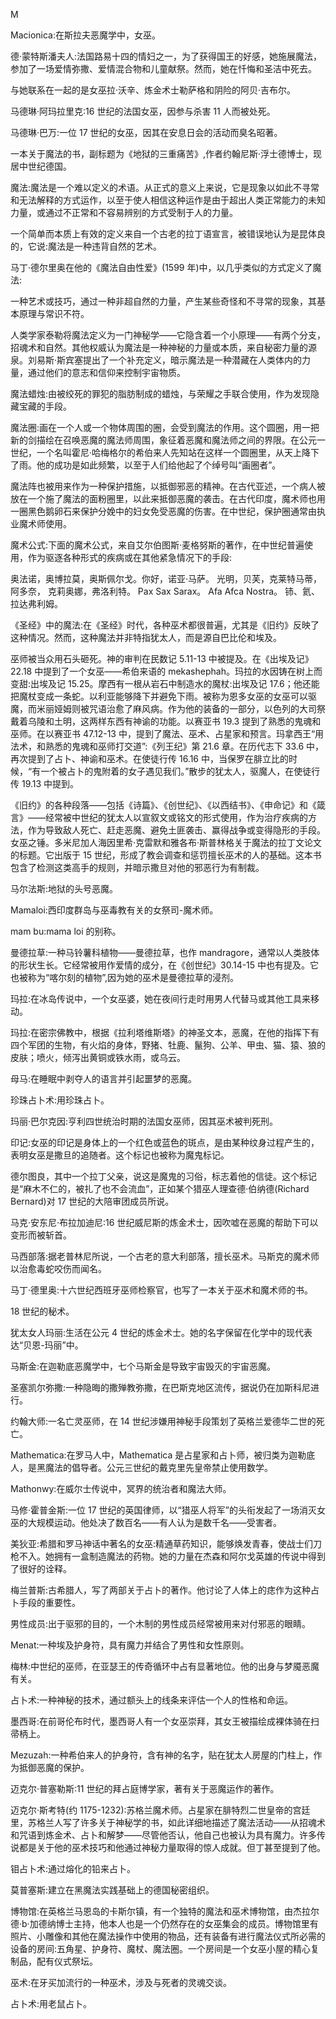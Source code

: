 <title>Dictionary of Magic</title> <link href="e9780806536989_css.css" rel="stylesheet" type="text/css"> 

M

Macionica:在斯拉夫恶魔学中，女巫。

德·蒙特斯潘夫人:法国路易十四的情妇之一，为了获得国王的好感，她施展魔法，参加了一场爱情弥撒、爱情混合物和儿童献祭。然而，她在忏悔和圣洁中死去。

与她联系在一起的是女巫拉·沃辛、炼金术士勒萨格和阴险的阿贝·吉布尔。

马德琳·阿玛拉里克:16 世纪的法国女巫，因参与杀害 11 人而被处死。

马德琳·巴万:一位 17 世纪的女巫，因其在安息日会的活动而臭名昭著。

一本关于魔法的书，副标题为《地狱的三重痛苦》,作者约翰尼斯·浮士德博士，现居中世纪德国。

魔法:魔法是一个难以定义的术语。从正式的意义上来说，它是现象以如此不寻常和无法解释的方式运作，以至于使人相信这种运作是由于超出人类正常能力的未知力量，或通过不正常和不容易辨别的方式受制于人的力量。

一个简单而本质上有效的定义来自一个古老的拉丁语宣言，被错误地认为是昆体良的，它说:魔法是一种违背自然的艺术。

马丁·德尔里奥在他的《魔法自由性爱》(1599 年)中，以几乎类似的方式定义了魔法:

一种艺术或技巧，通过一种非超自然的力量，产生某些奇怪和不寻常的现象，其基本原理与常识不符。

人类学家泰勒将魔法定义为一门神秘学——它隐含着一个小原理——有两个分支，招魂术和自然。其他权威认为魔法是一种神秘的力量或本质，来自秘密力量的源泉。刘易斯·斯宾塞提出了一个补充定义，暗示魔法是一种潜藏在人类体内的力量，通过他们的意志和信仰来控制宇宙物质。

魔法蜡烛:由被绞死的罪犯的脂肪制成的蜡烛，与荣耀之手联合使用，作为发现隐藏宝藏的手段。

魔法圈:画在一个人或一个物体周围的圈，会受到魔法的作用。这个圆圈，用一把新的剑描绘在召唤恶魔的魔法师周围，象征着恶魔和魔法师之间的界限。在公元一世纪，一个名叫霍尼·哈梅格尔的希伯来人先知站在这样一个圆圈里，从天上降下了雨。他的成功是如此频繁，以至于人们给他起了个绰号叫“画圈者”。

魔法阵也被用来作为一种保护措施，以抵御邪恶的精神。在古代亚述，一个病人被放在一个施了魔法的面粉圈里，以此来抵御恶魔的袭击。在古代印度，魔术师也用一圈黑色鹅卵石来保护分娩中的妇女免受恶魔的伤害。在中世纪，保护圈通常由执业魔术师使用。

魔术公式:下面的魔术公式，来自艾尔伯图斯·麦格努斯的著作，在中世纪普遍使用，作为驱逐各种形式的疾病或在其他紧急情况下的手段:

奥法诺，奥博拉莫，奥斯佩尔戈。你好，诺亚·马萨。
光明，贝芙，克莱特马蒂，阿多奈，
克莉奥娜，弗洛利特。
Pax Sax Sarax。
Afa Afca Nostra。
铈、氦、拉达弗利姆。

《圣经》中的魔法:在《圣经》时代，各种巫术都很普遍，尤其是《旧约》反映了这种情况。然而，这种魔法并非特指犹太人，而是源自巴比伦和埃及。

巫师被当众用石头砸死。神的审判在民数记 5.11-13 中被提及。在《出埃及记》22.18 中提到了一个女巫——希伯来语的 mekashephah。玛拉的水因铸在树上而变甜:出埃及记 15.25。摩西有一根从岩石中制造水的魔杖:出埃及记 17.6；他还能把魔杖变成一条蛇。以利亚能够降下并避免下雨。被称为恩多女巫的女巫可以驱魔，而米丽娅姆则被咒语治愈了麻风病。作为他的装备的一部分，以色列的大司祭戴着乌陵和土明，这两样东西有神谕的功能。以赛亚书 19.3 提到了熟悉的鬼魂和巫师。在以赛亚书 47.12-13 中，提到了魔法、巫术、占星家和预言。玛拿西王“用法术，和熟悉的鬼魂和巫师打交道”:《列王纪》第 21.6 章。在历代志下 33.6 中，再次提到了占卜、神谕和巫术。在使徒行传 16.16 中，当保罗在腓立比的时候，“有一个被占卜的鬼附着的女子遇见我们。”散步的犹太人，驱魔人，在使徒行传 19.13 中提到。

《旧约》的各种段落——包括《诗篇》、《创世纪》、《以西结书》、《申命记》和《箴言》——经常被中世纪的犹太人以宣叙文或铭文的形式使用，作为治疗疾病的方法，作为导致敌人死亡、赶走恶魔、避免土匪袭击、赢得战争或变得隐形的手段。女巫之锤。多米尼加人海因里希·克雷默和雅各布·斯普林格关于魔法的拉丁文论文的标题。它出版于 15 世纪，形成了教会调查和惩罚擅长巫术的人的基础。这本书包含了检测这类高手的规则，并暗示撒旦对他的邪恶行为有制裁。

马尔法斯:地狱的头号恶魔。

Mamaloi:西印度群岛与巫毒教有关的女祭司-魔术师。

mam bu:mama loi 的别称。

曼德拉草:一种马铃薯科植物——曼德拉草，也作 mandragore，通常以人类肢体的形状生长。它经常被用作爱情的成分，在《创世纪》30.14-15 中也有提及。它也被称为“喀尔刻的植物”,因为她的巫术是曼德拉草的浸剂。

玛拉:在冰岛传说中，一个女巫婆，她在夜间行走时用男人代替马或其他工具来移动。

玛拉:在密宗佛教中，根据《拉利塔维斯塔》的神圣文本，恶魔，在他的指挥下有四个军团的生物，有火焰的身体，野猪、牡鹿、鬣狗、公羊、甲虫、猫、猿、狼的皮肤；喷火，倾泻出黄铜或铁水雨，或乌云。

母马:在睡眠中剥夺人的语言并引起噩梦的恶魔。

珍珠占卜术:用珍珠占卜。

玛丽·巴尔克因:亨利四世统治时期的法国女巫师，因其巫术被判死刑。

印记:女巫的印记是身体上的一个红色或蓝色的斑点，是由某种纹身过程产生的，表明女巫是撒旦的追随者。这个标记也被称为魔鬼标记。

德尔图良，其中一个拉丁父亲，说这是魔鬼的习俗，标志着他的信徒。这个标记是“麻木不仁的，被扎了也不会流血”，正如某个猎巫人理查德·伯纳德(Richard Bernard)对 17 世纪的大陪审团成员所说。

马克·安东尼·布拉加迪尼:16 世纪威尼斯的炼金术士，因吹嘘在恶魔的帮助下可以变形而被斩首。

马西部落:据老普林尼所说，一个古老的意大利部落，擅长巫术。马斯克的魔术师以治愈毒蛇咬伤而闻名。

马丁·德里奥:十六世纪西班牙巫师检察官，也写了一本关于巫术和魔术师的书。

18 世纪的秘术。

犹太女人玛丽:生活在公元 4 世纪的炼金术士。她的名字保留在化学中的现代表达“贝恩-玛丽”中。

马斯金:在迦勒底恶魔学中，七个马斯金是导致宇宙毁灭的宇宙恶魔。

圣塞凯尔弥撒:一种隐晦的撒殚教弥撒，在巴斯克地区流传，据说仍在加斯科尼进行。

约翰大师:一名亡灵巫师，在 14 世纪涉嫌用神秘手段策划了英格兰爱德华二世的死亡。

Mathematica:在罗马人中，Mathematica 是占星家和占卜师，被归类为迦勒底人，是黑魔法的倡导者。公元三世纪的戴克里先皇帝禁止使用数学。

Mathonwy:在威尔士传说中，冥界的统治者和魔法大师。

马修·霍普金斯:一位 17 世纪的英国律师，以“猎巫人将军”的头衔发起了一场消灭女巫的大规模运动。他处决了数百名——有人认为是数千名——受害者。

美狄亚:希腊和罗马神话中著名的女巫:精通草药知识，能够焕发青春，使战士们刀枪不入。她拥有一盒制造魔法的药物。她的力量在杰森和阿尔戈英雄的传说中得到了很好的诠释。

梅兰普斯:古希腊人，写了两部关于占卜的著作。他讨论了人体上的痣作为这种占卜手段的重要性。

男性成员:出于驱邪的目的，一个木制的男性成员经常被用来对付邪恶的眼睛。

Menat:一种埃及护身符，具有魔力并结合了男性和女性原则。

梅林:中世纪的巫师，在亚瑟王的传奇循环中占有显著地位。他的出身与梦魇恶魔有关。

占卜术:一种神秘的技术，通过额头上的线条来评估一个人的性格和命运。

墨西哥:在前哥伦布时代，墨西哥人有一个女巫崇拜，其女王被描绘成裸体骑在扫帚柄上。

Mezuzah:一种希伯来人的护身符，含有神的名字，贴在犹太人房屋的门柱上，作为抵御恶魔的保护。

迈克尔·普塞勒斯:11 世纪的拜占庭博学家，著有关于恶魔运作的著作。

迈克尔·斯考特(约 1175-1232):苏格兰魔术师。占星家在腓特烈二世皇帝的宫廷里，苏格兰人写了许多关于神秘学的书，如此详细地描述了魔法活动——从招魂术和咒语到炼金术、占卜和解梦——尽管他否认，他自己也被认为具有魔力。许多传说都是关于他的巫术技巧和他通过神秘力量取得的惊人成就。但丁甚至提到了他。

钼占卜术:通过熔化的铅来占卜。

莫普塞斯:建立在黑魔法实践基础上的德国秘密组织。

博物馆:在英格兰马恩岛的卡斯尔镇，有一个独特的魔法和巫术博物馆，由杰拉尔德·b·加德纳博士主持，他本人也是一个仍然存在的女巫集会的成员。博物馆里有照片、小雕像和其他在魔法操作中使用的物品，还有装备有进行魔法仪式所必需的设备的房间:五角星、护身符、魔杖、魔法圈。一个房间是一个女巫小屋的精心复制品，配有仪式祭坛。

巫术:在牙买加流行的一种巫术，涉及与死者的灵魂交谈。

占卜术:用老鼠占卜。